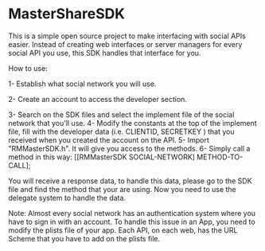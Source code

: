 MasterShareSDK
==============

This is a simple open source project to make interfacing with social APIs easier. 
Instead of creating web interfaces or server managers for every social API you use, this SDK handles that interface for you.


How to use:

1- Establish what social network you will use.

2- Create an account to access the developer section.

3- Search on the SDK files and select the implement file of the social network that you'll use.
4- Modify the constants at the top of the implement file, fill with the developer data (i.e. CLIENTID, SECRETKEY ) that you received when you created the account on the API.
5- Import "RMMasterSDK.h". It will give you access to the methods.
6- Simply call a method in this way: [[RMMasterSDK SOCIAL-NETWORK] METHOD-TO-CALL];

You will receive a response data, to handle this data, please go to the SDK file and find the method that your are using. 
Now you need to use the delegate system to handle the data.


Note: Almost every social network has an authentication system where you have to sign in with an account.
To handle this issue in an App, you need to modify the plists file of your app. Each API, on each web, has the URL Scheme that you
have to add on the plists file.
